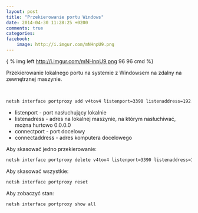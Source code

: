 ```yaml
---
layout: post
title: "Przekierowanie portu Windows"
date: 2014-04-30 11:28:25 +0200
comments: true
categories: 
facebook:
    image: http://i.imgur.com/mNHnpU9.png
---
```


{ % img left http://i.imgur.com/mNHnpU9.png 96 96 cmd %}

Przekierowanie lokalnego portu na systemie z Windowsem na zdalny na zewnętrznej maszynie.

&nbsp;

``` bat
netsh interface portproxy add v4tov4 listenport=3390 listenaddress=192.168.1.20 connectport=3389 connectaddress=81.81.81.81
```

- listenport - port nasłuchujący lokalnie
- listenadress - adres na lokalnej maszynie, na którym nasłuchiwać, można hurtowo 0.0.0.0
- connectport - port docelowy
- connectaddress - adres komputera docelowego

Aby skasować jedno przekierowanie:

``` bat
netsh interface portproxy delete v4tov4 listenport=3390 listenaddress=192.168.1.20
```

Aby skasować wszystkie:

``` bat
netsh interface portproxy reset
```

Aby zobaczyć stan:
``` bat
netsh interface portproxy show all
```

